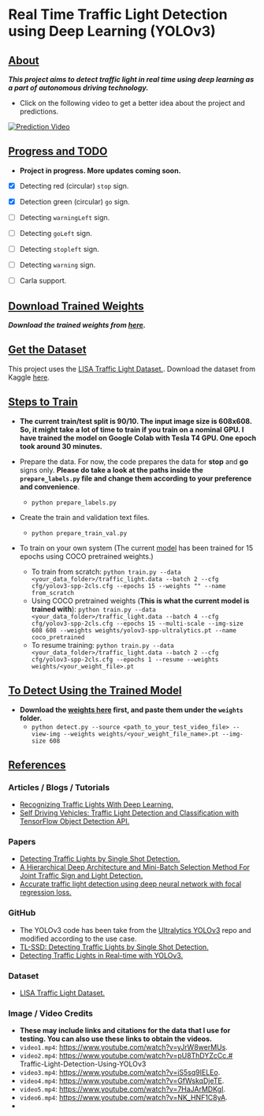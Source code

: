 # Real Time Traffic Light Detection using Deep Learning (YOLOv3)



## <u>About</u>

***This project aims to detect traffic light in real time using deep learning as a part of autonomous driving technology.***

* Click on the following video to get a better idea about the project and predictions.

[![Prediction Video](https://github.com/sovit-123/Traffic-Light-Detection-Using-YOLOv3/blob/master/preview_images/vid_prev1.PNG?raw=true)](https://youtu.be/FC1tcdSA9VM)



## <u>Progress and TODO</u>

* **Project in progress. More updates coming soon.**

- [x] Detecting red (circular) `stop` sign.
- [x] Detection green (circular) `go` sign.
- [ ] Detecting `warningLeft` sign.
- [ ] Detecting `goLeft` sign.
- [ ] Detecting `stopleft` sign.
- [ ] Detecting `warning` sign.
- [ ] Carla support.



## <u>Download Trained Weights</u>

***Download the trained weights from [here](https://drive.google.com/file/d/1RiAXPHnse4-s8uZ5qezHTpDb1zG5oW6j/view?usp=sharing).***



## <u>Get the Dataset</u>

This project uses the [LISA Traffic Light Dataset.](https://www.kaggle.com/mbornoe/lisa-traffic-light-dataset). Download the dataset from Kaggle [here](https://www.kaggle.com/mbornoe/lisa-traffic-light-dataset).



## <u>Steps to Train</u>

* **The current train/test split is 90/10. The input image size is 608x608. So, it might take a lot of time to train if you train on a nominal GPU. I have trained the model on Google Colab with Tesla T4 GPU. One epoch took around 30 minutes.**

* Prepare the data. For now, the code prepares the data for **stop** and **go** signs only. **Please do take a look at the paths inside the `prepare_labels.py` file and change them according to your preference and convenience**.
  * `python prepare_labels.py`
* Create the train and validation text files.
  * `python prepare_train_val.py`
* To train on your own system (The current [model](https://drive.google.com/file/d/1RiAXPHnse4-s8uZ5qezHTpDb1zG5oW6j/view?usp=sharing) has been trained for 15 epochs using COCO pretrained weights.)
  * To train from scratch: `python train.py --data <your_data_folder>/traffic_light.data --batch 2 --cfg cfg/yolov3-spp-2cls.cfg --epochs 15 --weights "" --name from_scratch`
  * Using COCO pretrained weights (**This is what the current model is trained with**): `python train.py --data <your_data_folder>/traffic_light.data --batch 4 --cfg cfg/yolov3-spp-2cls.cfg --epochs 15 --multi-scale --img-size 608 608 --weights weights/yolov3-spp-ultralytics.pt --name coco_pretrained`
  * To resume training: `python train.py --data <your_data_folder>/traffic_light.data --batch 2 --cfg cfg/yolov3-spp-2cls.cfg --epochs 1 --resume --weights weights/<your_weight_file>.pt`



## <u>To Detect Using the Trained Model</u>

* **Download the [weights here](https://drive.google.com/file/d/1RiAXPHnse4-s8uZ5qezHTpDb1zG5oW6j/view?usp=sharing) first, and paste them under the `weights` folder.**
  * `python detect.py --source <path_to_your_test_video_file> --view-img --weights weights/<your_weight_file_name>.pt --img-size 608`

 

## <u>References</u>

### Articles / Blogs / Tutorials

* [Recognizing Traffic Lights With Deep Learning.](https://www.freecodecamp.org/news/recognizing-traffic-lights-with-deep-learning-23dae23287cc/)
* [Self Driving Vehicles: Traffic Light Detection and Classification with TensorFlow Object Detection API.](https://becominghuman.ai/traffic-light-detection-tensorflow-api-c75fdbadac62)

### Papers

* [Detecting Traffic Lights by Single Shot Detection.](https://arxiv.org/pdf/1805.02523.pdf)
* [A Hierarchical Deep Architecture and Mini-Batch Selection Method For Joint Traffic Sign and Light Detection.](https://arxiv.org/pdf/1806.07987v2.pdf)
* [Accurate traffic light detection using deep neural network with focal regression loss.](https://pdf.sciencedirectassets.com/271526/1-s2.0-S0262885619X00062/1-s2.0-S0262885619300538/main.pdf?X-Amz-Security-Token=IQoJb3JpZ2luX2VjENH%2F%2F%2F%2F%2F%2F%2F%2F%2F%2FwEaCXVzLWVhc3QtMSJHMEUCIGJS6acKy%2Bn%2BogLTPASdUHm2kcAgzf%2BqPN9p8OeOtqjLAiEA%2F%2BXJIsDU4zTfeAt64IuxzWijoPZCAo8bGluHqWEyANsqvQMIuf%2F%2F%2F%2F%2F%2F%2F%2F%2F%2FARADGgwwNTkwMDM1NDY4NjUiDDRiyVid6olIGdZwzyqRA10sNlWjy52x5aHLEkbyTlAwKwbhfH5gpZfQkY5ZnbhmzmOJAyj16Ij6x1D3cJL3XTMMT9Bj8TXdEOISOnDN2ZDThSTyotxowSzF3GN1V%2Brwgsv07x6GgyUGQz1TsZrbNxrdV2nYPKukv9PUNdcyDXeIWYh5emqvRSl75xtX5%2BGA9%2Be8OkAe8LjrsQJO4M%2BWL5vtSfc2ljzZH%2B%2FWHRwT8YJy8HWVoH1RyEOa1UdOaqfC1f2LYi2AiyAhEg4ODoAqrC9IXDOX%2BynMp4YbmUfUXff%2BCb%2F%2FpBfnuxYXXHGqZxFwf6hex%2FlQietzZ%2FJZnfM1dxZFkWdZjXMPeY6J6k5itnCQt6155HICBAaCD4jnCD93EG3CWTcQFGw5Fa59xkM6dRcyjFCyjvvOoDcOQkOdC9KkqXTEsviKA%2BGtfbR9VdfHxXTz6Eg3L2r0e%2FMD%2BWnKC9gE1O305BfGwVpH8QoC4y2YA6J6EB5SRcYcAYfVHEXae8jFcmT7RwqMlNmkvi5UARGyOOOj0HfuPQQj2Yn1c7qAMKKTk%2FoFOusBF61AXrHbnIYcGm4t9%2FshIODSgtKRGuw2AgBfRK8OQzmSoPfxhmZBph8Cg7vLOWlc6tygObNnLajEnuHOqENs0MNVERQRqeypLtugKOjYPTXhx6c2QHdu3dxq2xxVl4G%2FouOSad0Jk4shK1tvi4zBK7XubyhBnZg2nYEPJY87jCqMiyi8frITa51hPkILVTPH%2BMnWj71w52itNJCgoZ%2FLGKr%2F0yvE4ASCGEP0mGPdv3%2BkRJdQDNXnTlZZJ2jBDnUF8ppTA%2F5Ts8TG0MlXlvVmokNAHToumbuwlKA6LtGQFM5Ik3ksBZ4y2v3mMw%3D%3D&X-Amz-Algorithm=AWS4-HMAC-SHA256&X-Amz-Date=20200825T092944Z&X-Amz-SignedHeaders=host&X-Amz-Expires=300&X-Amz-Credential=ASIAQ3PHCVTYZSN4AUAD%2F20200825%2Fus-east-1%2Fs3%2Faws4_request&X-Amz-Signature=1a06167c3e97cae86c5f885091428f6313cd222846cba3196edfdd450e77f805&hash=42e81b760f319091bff8aa28f407c0be53b094e96dedd3e5895cf54cbcec3de6&host=68042c943591013ac2b2430a89b270f6af2c76d8dfd086a07176afe7c76c2c61&pii=S0262885619300538&tid=spdf-d78c15ef-4334-4615-9de5-b6e7a4fbcc3c&sid=9cbac0327e3d654a474b03703362e7cee4bdgxrqb&type=client)

### GitHub

* The YOLOv3 code has been take from the [Ultralytics YOLOv3](https://github.com/ultralytics/yolov3) repo and modified according to the use case.
* [TL-SSD: Detecting Traffic Lights by Single Shot Detection.](https://github.com/julimueller/tl_ssd)
* [Detecting Traffic Lights in Real-time with YOLOv3.](https://github.com/berktepebag/Traffic-light-detection-with-YOLOv3-BOSCH-traffic-light-dataset)

### Dataset

* [LISA Traffic Light Dataset.](https://www.kaggle.com/mbornoe/lisa-traffic-light-dataset)

### Image / Video Credits 

* **These may include links and citations for the data that I use for testing. You can also use these links to obtain the videos.**
* `video1.mp4`: https://www.youtube.com/watch?v=yJrW8werMUs.
* `video2.mp4`: https://www.youtube.com/watch?v=pU8ThDYZcCc.# Traffic-Light-Detection-Using-YOLOv3
* `video3.mp4`: https://www.youtube.com/watch?v=iS5sq9IELEo.
* `video4.mp4`: https://www.youtube.com/watch?v=GfWskqDjeTE.
* `video5.mp4`: https://www.youtube.com/watch?v=7HaJArMDKgI.
* `video6.mp4`: https://www.youtube.com/watch?v=NK_HNF1C8yA.
* 

